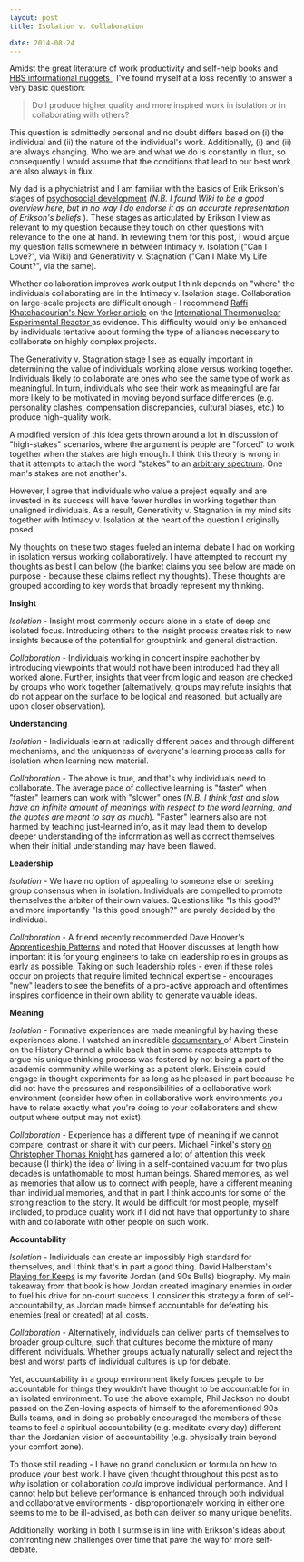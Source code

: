 ```yaml
---
layout: post
title: Isolation v. Collaboration

date: 2014-08-24
---
```

Amidst the great literature of work productivity and self-help books and <a href="https://twitter.com/HarvardHBS" target="_blank">HBS informational nuggets </a>, I've found myself at a loss recently to answer a very basic question:

<blockquote> Do I produce higher quality and more inspired work in isolation or in collaborating with others? </blockquote>

This question is admittedly personal and no doubt differs based on (i) the individual and (ii) the nature of the individual's work. Additionally, (i) and (ii) are always changing. Who we are and what we do is constantly in flux, so consequently I would assume that the conditions that lead to our best work are also always in flux.

My dad is a phychiatrist and I am familiar with the basics of Erik Erikson's stages of <a href="http://en.wikipedia.org/wiki/Erikson%27s_stages_of_psychosocial_development#Love:_Intimacy_vs._Isolation_.28Young_adulthood.2C_20-24.2C_or_20-39_years.29" target="_blank">psychosocial development</a> <i> (N.B. I found Wiki to be a good overview here, but in no way I do endorse it as an accurate representation of Erikson's beliefs </i>). These stages as articulated by Erikson I view as relevant to my question because they touch on other questions with relevance to the one at hand. In reviewing them for this post, I would argue my question falls somewhere in between Intimacy v. Isolation ("Can I Love?", via Wiki) and Generativity v. Stagnation ("Can I Make My Life Count?", via the same). 

Whether collaboration improves work output I think depends on "where" the individuals collaborating are in the Intimacy v. Isolation stage. Collaboration on large-scale projects are difficult enough - I recommend <a href="http://www.newyorker.com/magazine/2014/03/03/a-star-in-a-bottle" target="_blank"> Raffi Khatchadourian's New Yorker article</a> on the <a href="http://www.iter.org/" target="_blank"> International Thermonuclear Experimental Reactor </a> as evidence. This difficulty would only be enhanced by individuals tentative about forming the type of alliances necessary to collaborate on highly complex projects. 

The Generativity v. Stagnation stage I see as equally important in determining the value of individuals working alone versus working together. Individuals likely to collaborate are ones who see the same type of work as meaningful. In turn, individuals who see their work as meaningful are far more likely to be motivated in moving beyond surface differences (e.g. personality clashes, compensation discrepancies, cultural biases, etc.) to produce high-quality work. 

A modified version of this idea gets thrown around a lot in discussion of "high-stakes" scenarios, where the argument is people are "forced" to work together when the stakes are high enough. I think this theory is wrong in that it attempts to attach the word "stakes" to an <a href="https://www.youtube.com/watch?v=MqAJ5W2wQH4" target="blank"> arbitrary spectrum</a>. One man's stakes are not another's. 

However, I agree that individuals who value a project equally and are invested in its success will have fewer hurdles in working together than unaligned individuals. As a result, Generativity v. Stagnation in my mind sits together with Intimacy v. Isolation at the heart of the question I originally posed.

My thoughts on these two stages fueled an internal debate I had on working in isolation versus working collaboratively. I have attempted to recount my thoughts as best I can below (the blanket claims you see below are made on purpose - because these claims reflect my thoughts). These thoughts are grouped according to key words that broadly represent my thinking.

**Insight**

<i>Isolation</i> - Insight most commonly occurs alone in a state of deep and isolated focus. Introducing others to the insight process creates risk to new insights because of the potential for groupthink and general distraction.

<i>Collaboration</i> - Individuals working in concert inspire eachother by introducing viewpoints that would not have been introduced had they all worked alone. Further, insights that veer from logic and reason are checked by groups who work together (alternatively, groups may refute insights that do not appear on the surface to be logical and reasoned, but actually are upon closer observation).

**Understanding**

<i> Isolation </i> - Individuals learn at radically different paces and through different mechanisms, and the uniqueness of everyone's learning process calls for isolation when learning new material.

<i> Collaboration </i> - The above is true, and that's why individuals need to collaborate. The average pace of collective learning is "faster" when "faster" learners can work with "slower" ones (<i>N.B. I think fast and slow have an infinite amount of meanings with respect to the word learning, and the quotes are meant to say as much</i>). "Faster" learners also are not harmed by teaching just-learned info, as it may lead them to develop deeper understanding of the information as well as correct themselves when their initial understanding may have been flawed. 

**Leadership**

<i> Isolation </i> - We have no option of appealing to someone else or seeking group consensus when in isolation. Individuals are compelled to promote themselves the arbiter of their own values. Questions like "Is this good?" and more importantly "Is this good enough?" are purely decided by the individual.

<i> Collaboration </i> - A friend recently recommended Dave Hoover's <a href="http://www.amazon.com/Apprenticeship-Patterns-Guidance-Aspiring-Craftsman/dp/0596518382" target="_blank"> Apprenticeship Patterns</a> and noted that Hoover discusses at length how important it is for young engineers to take on leadership roles in groups as early as possible. Taking on such leadership roles - even if these roles occur on projects that require limited technical expertise - encourages "new" leaders to see the benefits of a pro-active approach and oftentimes inspires confidence in their own ability to generate valuable ideas.
 
**Meaning**

<i> Isolation </i> - Formative experiences are made meaningful by having these experiences alone. I watched an incredible <a href="https://www.youtube.com/watch?v=N0x9gApvuGo" target="_blank"> documentary </a> of Albert Einstein on the History Channel a while back that in some respects attempts to argue his unique thinking process was fostered by not being a part of the academic community while working as a patent clerk. Einstein could engage in thought experiments for as long as he pleased in part because he did not have the pressures and responsibilities of a collaborative work environment (consider how often in collaborative work environments you have to relate exactly what you're doing to your collaboraters and show output where output may not exist). 

<i> Collaboration </i> - Experience has a different type of meaning if we cannot compare, contrast or share it with our peers. Michael Finkel's story <a href="http://www.gq.com/news-politics/newsmakers/201409/the-last-true-hermit" target="_blank"> on Christopher Thomas Knight </a> has garnered a lot of attention this week because (I think) the idea of living in a self-contained vacuum for two plus decades is unfathomable to most human beings. Shared memories, as well as memories that allow us to connect with people, have a different meaning than individual memories, and that in part I think accounts for some of the strong reaction to the story. It would be difficult for most people, myself included, to produce quality work if I did not have that opportunity to share with and collaborate with other people on such work. 

**Accountability**

<i> Isolation </i> - Individuals can create an impossibly high standard for themselves, and I think that's in part a good thing. David Halberstam's <a href="http://www.amazon.com/Playing-Keeps-Michael-Jordan-World/dp/0767904443" target="_blank">Playing for Keeps</a> is my favorite Jordan (and 90s Bulls) biography. My main takeaway from that book is how Jordan created imaginary enemies in order to fuel his drive for on-court success. I consider this strategy a form of self-accountability, as Jordan made himself accountable for defeating his enemies (real or created) at all costs.

<i> Collaboration </i> - Alternatively, individuals can deliver parts of themselves to broader group culture, such that cultures become the mixture of many different individuals. Whether groups actually naturally select and reject the best and worst parts of individual cultures is up for debate. 

Yet, accountability in a group environment likely forces people to be accountable for things they wouldn't have thought to be accountable for in an isolated environment. To use the above example, Phil Jackson no doubt passed on the Zen-loving aspects of himself to the aforementioned 90s Bulls teams, and in doing so probably encouraged the members of these teams to feel a spiritual accountability (e.g. meditate every day) different than the Jordanian vision of accountability (e.g. physically train beyond your comfort zone).

To those still reading - I have no grand conclusion or formula on how to produce your best work. I have given thought throughout this post as to <i>why</i> isolation or collaboration <i>could</i> improve individual performance. And I cannot help but believe performance is enhanced through both individual and collaborative environments - disproportionately working in either one seems to me to be ill-advised, as both can deliver so many unique benefits.

Additionally, working in both I surmise is in line with Erikson's ideas about confronting new challenges over time that pave the way for more self-debate.




















